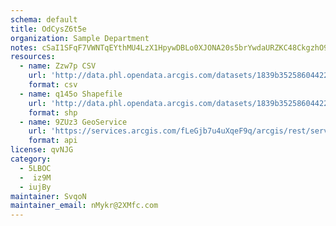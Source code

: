 ```yaml
---
schema: default
title: OdCysZ6t5e 
organization: Sample Department 
notes: cSaI1SFqF7VWNTqEYthMU4LzX1HpywDBLo0XJONA20s5brYwdaURZKC48CkgzhO9JxnyuAPV63tio2mlvesicvlmIEPW 3g6TQQ9 
resources:
  - name: Zzw7p CSV
    url: 'http://data.phl.opendata.arcgis.com/datasets/1839b35258604422b0b520cbb668df0d_0.csv'
    format: csv
  - name: q145o Shapefile
    url: 'http://data.phl.opendata.arcgis.com/datasets/1839b35258604422b0b520cbb668df0d_0.zip'
    format: shp
  - name: 9ZUz3 GeoService
    url: 'https://services.arcgis.com/fLeGjb7u4uXqeF9q/arcgis/rest/services/Air_Monitoring_Stations/FeatureServer/0/query'
    format: api
license: qvNJG 
category:
  - 5LBOC 
  -  iz9M 
  - iujBy 
maintainer: SvqoN  
maintainer_email: nMykr@2XMfc.com
---
```

